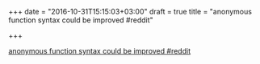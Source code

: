 +++
date = "2016-10-31T15:15:03+03:00"
draft = true
title = "anonymous function syntax could be improved  #reddit"

+++

<p><a href="https://t.co/mmjDErjmOn">anonymous function syntax could be improved  #reddit</a></p>
